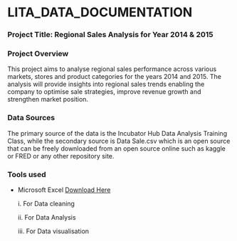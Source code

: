 # LITA_DATA_DOCUMENTATION

### Project Title: Regional Sales Analysis for Year 2014 & 2015

### Project Overview
This project aims to analyse regional sales performance across various markets, stores and product categories for the years 2014 and 2015. The analysis will provide insights into regional sales trends enabling the company to optimise sale strategies, improve revenue growth and strengthen market position.

### Data Sources
The primary source of the data is the Incubator Hub Data Analysis Training Class, while the secondary source is Data Sale.csv which is an open source that can be freely downloaded from an open source online such as kaggle or FRED or any other repository site.

### Tools used
- Microsoft Excel [Download Here](https.//www.microsoft.com)
  
    i.  For Data cleaning
  
    ii.  For Data Analysis
  
    iii.  For Data visualisation




